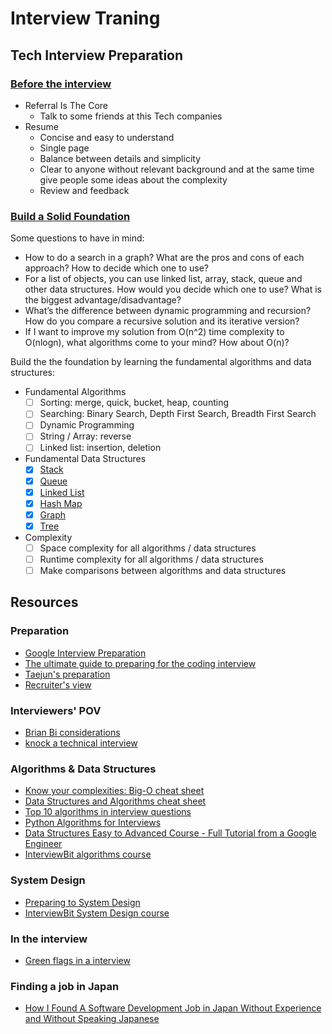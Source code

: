 # Interview Traning

## Tech Interview Preparation

### [Before the interview](http://blog.gainlo.co/index.php/2017/02/18/chapter-1-get-interview-google-complete-guide-google-interview-preparation/)

- Referral Is The Core
    - Talk to some friends at this Tech companies
- Resume
    - Concise and easy to understand
    - Single page
    - Balance between details and simplicity
    - Clear to anyone without relevant background and at the same time give people some ideas about the complexity
    - Review and feedback

### [Build a Solid Foundation](http://blog.gainlo.co/index.php/2017/02/24/chapter-2-build-solid-foundation-complete-guide-google-interview-preparation/)

Some questions to have in mind:

- How to do a search in a graph? What are the pros and cons of each approach? How to decide which one to use?
- For a list of objects, you can use linked list, array, stack, queue and other data structures. How would you decide which one to use? What is the biggest advantage/disadvantage?
- What’s the difference between dynamic programming and recursion? How do you compare a recursive solution and its iterative version?
- If I want to improve my solution from O(n^2) time complexity to O(nlogn), what algorithms come to your mind? How about O(n)?

Build the the foundation by learning the fundamental algorithms and data structures:

- Fundamental Algorithms
    - [ ] Sorting: merge, quick, bucket, heap, counting
    - [ ] Searching: Binary Search, Depth First Search, Breadth First Search
    - [ ] Dynamic Programming
    - [ ] String / Array: reverse
    - [ ] Linked list: insertion, deletion
- Fundamental Data Structures
    - [X] [Stack](https://github.com/leandrotk/algorithms/tree/master/computer_science/data_structures/stack)
    - [X] [Queue](https://github.com/leandrotk/algorithms/tree/master/computer_science/data_structures/queue)
    - [X] [Linked List](https://github.com/leandrotk/algorithms/tree/master/computer_science/data_structures/linked_list)
    - [X] [Hash Map](https://github.com/leandrotk/algorithms/tree/master/computer_science/data_structures/hash_table)
    - [X] [Graph](https://github.com/leandrotk/algorithms/tree/master/computer_science/data_structures/graph)
    - [X] [Tree](https://github.com/leandrotk/algorithms/tree/master/computer_science/data_structures/binary_search_tree)
- Complexity
    - [ ] Space complexity for all algorithms / data structures
    - [ ] Runtime complexity for all algorithms / data structures
    - [ ] Make comparisons between algorithms and data structures

## Resources

### Preparation

- [Google Interview Preparation](http://blog.gainlo.co/index.php/category/google-interview-preparation/)
- [The ultimate guide to preparing for the coding interview](https://medium.com/free-code-camp/the-ultimate-guide-to-preparing-for-the-coding-interview-183251ee36c9)
- [Taejun's preparation](https://qr.ae/TSJEJv)
- [Recruiter's view](https://qr.ae/TSJE3x)

### Interviewers' POV

- [Brian Bi considerations](https://qr.ae/TSJE9l)
- [knock a technical interview](https://qr.ae/TSJEkK)

### Algorithms & Data Structures

- [Know your complexities: Big-O cheat sheet](https://www.bigocheatsheet.com/)
- [Data Structures and Algorithms cheat sheet](https://github.com/TSiege/Tech-Interview-Cheat-Sheet)
- [Top 10 algorithms in interview questions](https://www.geeksforgeeks.org/top-10-algorithms-in-interview-questions/)
- [Python Algorithms for Interviews](https://www.youtube.com/watch?v=p65AHm9MX80)
- [Data Structures Easy to Advanced Course - Full Tutorial from a Google Engineer](https://www.youtube.com/watch?v=RBSGKlAvoiM)
- [InterviewBit algorithms course](https://www.interviewbit.com/courses/programming/)

### System Design

- [Preparing to System Design](https://qr.ae/TSJEwu)
- [InterviewBit System Design course](https://www.interviewbit.com/courses/system-design/)

### In the interview

- [Green flags in a interview](https://qr.ae/TSJEQA)

### Finding a job in Japan

- [How I Found A Software Development Job in Japan Without Experience and Without Speaking Japanese](https://medium.com/curious/how-i-found-a-software-development-job-in-japan-without-experience-and-without-speaking-japanese-5ff8698e33d9)
